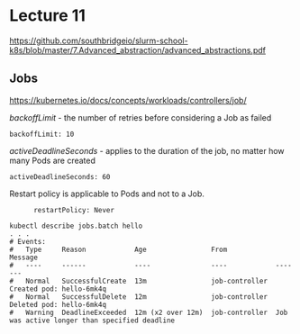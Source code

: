 # Lecture 11
https://github.com/southbridgeio/slurm-school-k8s/blob/master/7.Advanced_abstraction/advanced_abstractions.pdf

## Jobs
https://kubernetes.io/docs/concepts/workloads/controllers/job/

_backoffLimit_ - the number of retries before considering a Job as failed
```
backoffLimit: 10
```
_activeDeadlineSeconds_ - applies to the duration of the job, no matter how many Pods are created
```
activeDeadlineSeconds: 60
```

Restart policy is applicable to Pods and not to a Job.
```
      restartPolicy: Never
```

```
kubectl describe jobs.batch hello
. . .
# Events:
#   Type     Reason            Age                From            Message
#   ----     ------            ----               ----            -------
#   Normal   SuccessfulCreate  13m                job-controller  Created pod: hello-6mk4q
#   Normal   SuccessfulDelete  12m                job-controller  Deleted pod: hello-6mk4q
#   Warning  DeadlineExceeded  12m (x2 over 12m)  job-controller  Job was active longer than specified deadline
```